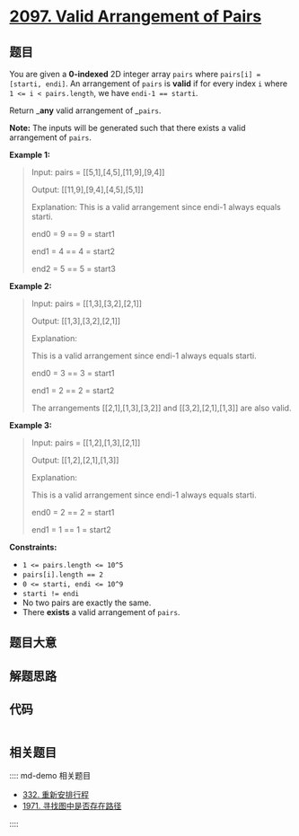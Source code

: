 # [2097. Valid Arrangement of Pairs](https://leetcode.com/problems/valid-arrangement-of-pairs/)

## 题目

You are given a **0-indexed** 2D integer array `pairs` where `pairs[i] =
[starti, endi]`. An arrangement of `pairs` is **valid** if for every index `i`
where `1 <= i < pairs.length`, we have `endi-1 == starti`.

Return _**any** valid arrangement of _`pairs`.

**Note:** The inputs will be generated such that there exists a valid
arrangement of `pairs`.

**Example 1:**

> Input: pairs = [[5,1],[4,5],[11,9],[9,4]]
>
> Output: [[11,9],[9,4],[4,5],[5,1]]
>
> Explanation: This is a valid arrangement since endi-1 always equals starti.
>
> end0 = 9 == 9 = start1
>
> end1 = 4 == 4 = start2
>
> end2 = 5 == 5 = start3

**Example 2:**

> Input: pairs = [[1,3],[3,2],[2,1]]
>
> Output: [[1,3],[3,2],[2,1]]
>
> Explanation:
>
> This is a valid arrangement since endi-1 always equals starti.
>
> end0 = 3 == 3 = start1
>
> end1 = 2 == 2 = start2
>
> The arrangements [[2,1],[1,3],[3,2]] and [[3,2],[2,1],[1,3]] are also valid.

**Example 3:**

> Input: pairs = [[1,2],[1,3],[2,1]]
>
> Output: [[1,2],[2,1],[1,3]]
>
> Explanation:
>
> This is a valid arrangement since endi-1 always equals starti.
>
> end0 = 2 == 2 = start1
>
> end1 = 1 == 1 = start2

**Constraints:**

- `1 <= pairs.length <= 10^5`
- `pairs[i].length == 2`
- `0 <= starti, endi <= 10^9`
- `starti != endi`
- No two pairs are exactly the same.
- There **exists** a valid arrangement of `pairs`.

## 题目大意

## 解题思路

## 代码

```javascript

```

## 相关题目

:::: md-demo 相关题目

- [332. 重新安排行程](https://leetcode.com/problems/reconstruct-itinerary)
- [1971. 寻找图中是否存在路径](https://leetcode.com/problems/find-if-path-exists-in-graph)

::::
